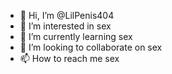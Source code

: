 - 👋 Hi, I’m @LilPenis404
- 👀 I’m interested in sex
- 🌱 I’m currently learning sex
- 💞️ I’m looking to collaborate on sex
- 📫 How to reach me sex
